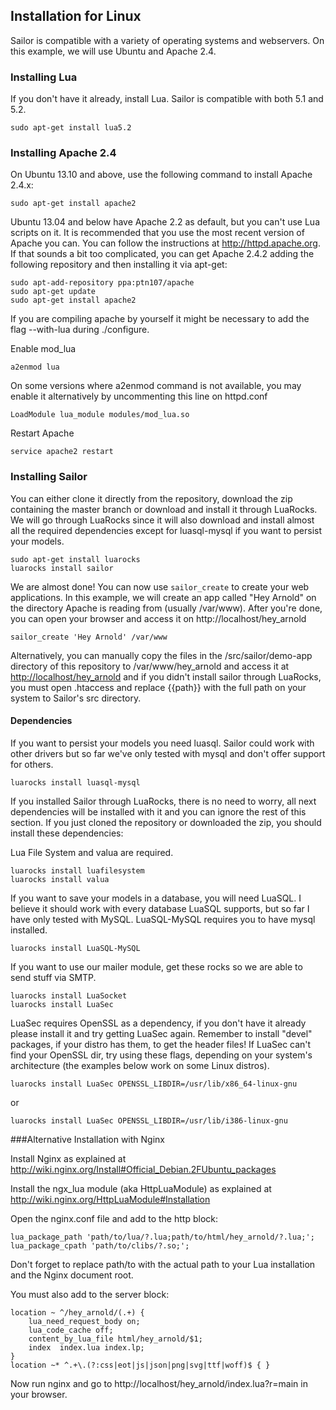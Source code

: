 ## Installation for Linux
Sailor is compatible with a variety of operating systems and webservers. On this example, we will use Ubuntu and Apache 2.4.

### Installing Lua

If you don't have it already, install Lua. Sailor is compatible with both 5.1 and 5.2.

    sudo apt-get install lua5.2
    
### Installing Apache 2.4

On Ubuntu 13.10 and above, use the following command to install Apache 2.4.x:

    sudo apt-get install apache2

Ubuntu 13.04 and below have Apache 2.2 as default, but you can't use Lua scripts on it. It is recommended that you use the most recent version of Apache you can. You can follow the instructions at http://httpd.apache.org. If that sounds a bit too complicated, you can get Apache 2.4.2 adding the following repository and then installing it via apt-get:

    sudo apt-add-repository ppa:ptn107/apache
    sudo apt-get update
    sudo apt-get install apache2

If you are compiling apache by yourself it might be necessary to add the flag --with-lua during ./configure.

Enable mod_lua

    a2enmod lua
    
On some versions where a2enmod command is not available, you may enable it alternatively by uncommenting this line on httpd.conf

    LoadModule lua_module modules/mod_lua.so

Restart Apache

    service apache2 restart
    
### Installing Sailor
You can either clone it directly from the repository, download the zip containing the master branch or download and install it through LuaRocks. We will go through LuaRocks since it will also download and install almost all the required dependencies except for luasql-mysql if you want to persist your models.

    sudo apt-get install luarocks
    luarocks install sailor
    
We are almost done! You can now use `sailor_create` to create your web applications. In this example, we will create an app called "Hey Arnold" on the directory Apache is reading from (usually /var/www). After you're done, you can open your browser and access it on http://localhost/hey_arnold

    sailor_create 'Hey Arnold' /var/www

Alternatively, you can manually copy the files in the /src/sailor/demo-app directory of this repository to /var/www/hey_arnold and access it at <http://localhost/hey_arnold> and if you didn't install sailor through LuaRocks, you must open .htaccess and replace {{path}} with the full path on your system to Sailor's src directory. 

#### Dependencies
If you want to persist your models you need luasql. Sailor could work with other drivers but so far we've only tested with mysql and don't offer support for others. 

    luarocks install luasql-mysql

If you installed Sailor through LuaRocks, there is no need to worry, all next dependencies will be installed with it and you can ignore the rest of this section. If you just cloned the repository or downloaded the zip, you should install these dependencies:

Lua File System and valua are required.

    luarocks install luafilesystem
    luarocks install valua

If you want to save your models in a database, you will need LuaSQL. I believe it should work with every database LuaSQL supports, but so far I have only tested with MySQL. LuaSQL-MySQL requires you to have mysql installed.

    luarocks install LuaSQL-MySQL

If you want to use our mailer module, get these rocks so we are able to send stuff via SMTP.

    luarocks install LuaSocket
    luarocks install LuaSec

LuaSec requires OpenSSL as a dependency, if you don't have it already please install it and try getting LuaSec again. Remember to install "devel" packages, if your distro has them, to get the header files! If LuaSec can't find your OpenSSL dir, try using these flags, depending on your system's architecture (the examples below work on some Linux distros).

    luarocks install LuaSec OPENSSL_LIBDIR=/usr/lib/x86_64-linux-gnu
or

    luarocks install LuaSec OPENSSL_LIBDIR=/usr/lib/i386-linux-gnu

###Alternative Installation with Nginx

Install Nginx as explained at <http://wiki.nginx.org/Install#Official_Debian.2FUbuntu_packages>

Install the ngx_lua module (aka HttpLuaModule) as explained at <http://wiki.nginx.org/HttpLuaModule#Installation>

Open the nginx.conf file and add to the http block:

    lua_package_path 'path/to/lua/?.lua;path/to/html/hey_arnold/?.lua;';
    lua_package_cpath 'path/to/clibs/?.so;';
    
Don't forget to replace path/to with the actual path to your Lua installation and the Nginx document root.
    
You must also add to the server block:

    location ~ ^/hey_arnold/(.+) {
        lua_need_request_body on;
        lua_code_cache off;
        content_by_lua_file html/hey_arnold/$1;
        index  index.lua index.lp;
    }
    location ~* ^.+\.(?:css|eot|js|json|png|svg|ttf|woff)$ { }
    
Now run nginx and go to http://localhost/hey_arnold/index.lua?r=main in your browser.

